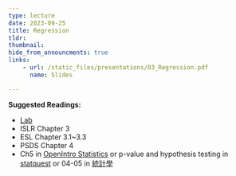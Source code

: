 ```yaml
---
type: lecture
date: 2023-09-25
title: Regression
tldr: 
thumbnail: 
hide_from_announcments: true
links: 
    - url: /static_files/presentations/03_Regression.pdf
      name: Slides

---
```

**Suggested Readings:**
- [Lab](https://github.com/phonchi/ISLP_labs/blob/main/Ch03-linreg-lab.ipynb)
- ISLR Chapter 3
- ESL Chapter 3.1~3.3
- PSDS Chapter 4
- Ch5 in [OpenIntro Statistics](https://www.openintro.org/book/os/) or p-value and hypothesis testing in [statquest](https://www.youtube.com/watch?v=qBigTkBLU6g&list=PLblh5JKOoLUK0FLuzwntyYI10UQFUhsY9) or 04-05 in [統計學](http://www.stat.nthu.edu.tw/~swcheng/Teaching/math2820/index.php)



